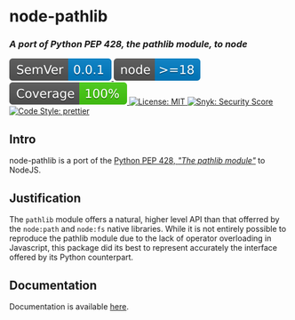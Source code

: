 # node-pathlib

### _A port of Python PEP 428, the pathlib module, to node_

<p>
  <a href="https://github.com/arthurintelligence/node-pathlib/">
    <img alt="SemVer" src="docs/badges/semver.svg">
  </a>
  <a href="https://github.com/arthurintelligence/node-pathlib/">
    <img alt="Engine/Node Support" src="docs/badges/node-version.svg">
  </a>
  <a href="https://arthurintelligence.github.io/node-pathlib/lcov-report">
    <img alt="Code coverage: Lines" src="docs/badges/badge-lines.svg">
  </a>
  <a href="https://github.com/arthurintelligence/node-pathlib/LICENSE">
    <img alt="License: MIT" src="https://img.shields.io/github/license/arthurintelligence/node-pathlib">
  </a>
  <a href="https://snyk.io/test/github/arthurintelligence/node-pathlib">
    <img alt="Snyk: Security Score" src="https://snyk.io/test/github/arthurintelligence/node-pathlib/badge.svg">
  </a>
  <a href="https://github.com/prettier/prettier">
    <img alt="Code Style: prettier" src="https://img.shields.io/badge/code_style-prettier-ff69b4.svg?style=flat">
  </a>
</p>

## Intro

node-pathlib is a port of the [Python PEP 428, _"The pathlib module"_](https://peps.python.org/pep-0428/) to NodeJS.

## Justification

The `pathlib` module offers a natural, higher level API than that offerred by the `node:path`
and `node:fs` native libraries. While it is not entirely possible to reproduce the pathlib module due to the lack of operator overloading in Javascript, this package did its best to represent accurately the interface
offered by its Python counterpart.

## Documentation

Documentation is available [here](https://arthurintelligence.github.io/node-pathlib).
